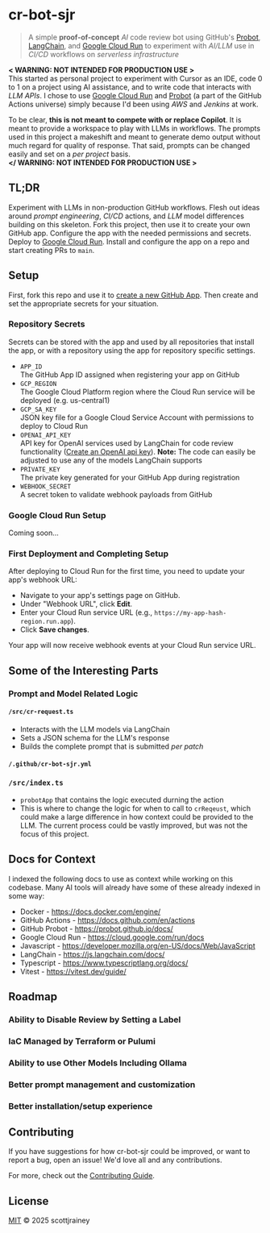 # cr-bot-sjr

> A simple **proof-of-concept** _AI_ code review bot using GitHub's
> [Probot][probot], [LangChain][langchain], and [Google Cloud Run][cloud-run]
> to experiment with _AI/LLM_ use in _CI/CD_ workflows on _serverless infrastructure_

**< WARNING: NOT INTENDED FOR PRODUCTION USE >**\
This started as personal project to experiment with Cursor as an IDE, code 0 to 1 on a project using AI assistance, and to write code that interacts with _LLM APIs_. I chose to use [Google Cloud Run][cloud-run] and [Probot][probot] (a part of the GitHub Actions universe) simply because I'd been using _AWS_ and _Jenkins_ at work.

To be clear, **this is not meant to compete with or replace Copilot**. It is meant to provide a workspace to play with LLMs in workflows. The prompts used in this project a makeshift and meant to generate demo output without much regard for quality of response. That said, prompts can be changed easily and set on a _per project_ basis.\
**</ WARNING: NOT INTENDED FOR PRODUCTION USE >**

## TL;DR

Experiment with LLMs in non-production GitHub workflows. Flesh out ideas around _prompt engineering_, _CI/CD_ actions, and _LLM_ model differences building on this skeleton. Fork this project, then use it to create your own GitHub app. Configure the app with the needed permissions and secrets. Deploy to [Google Cloud Run][cloud-run]. Install and configure the app on a repo and start creating PRs to `main`.

## Setup

First, fork this repo and use it to [create a new GitHub App][setup]. Then create and set the appropriate secrets for your situation.

### Repository Secrets

Secrets can be stored with the app and used by all repositories that install the app, or with a repository using the app for repository specific settings.

* `APP_ID`\
  The GitHub App ID assigned when registering your app on GitHub
* `GCP_REGION`\
  The Google Cloud Platform region where the Cloud Run service will be deployed (e.g. us-central1)
* `GCP_SA_KEY`\
  JSON key file for a Google Cloud Service Account with permissions to deploy to Cloud Run
* `OPENAI_API_KEY`\
  API key for OpenAI services used by LangChain for code review functionality ([Create an OpenAI api key][openai-api-key]). **Note:** The code can easily be adjusted to use any of the models LangChain supports
* `PRIVATE_KEY`\
  The private key generated for your GitHub App during registration
* `WEBHOOK_SECRET`\
  A secret token to validate webhook payloads from GitHub

### Google Cloud Run Setup

Coming soon...

### First Deployment and Completing Setup

After deploying to Cloud Run for the first time, you need to update your app's webhook URL:

* Navigate to your app's settings page on GitHub.
* Under "Webhook URL", click **Edit**.
* Enter your Cloud Run service URL (e.g., `https://my-app-hash-region.run.app`).
* Click **Save changes**.

Your app will now receive webhook events at your Cloud Run service URL.

## Some of the Interesting Parts

### Prompt and Model Related Logic

#### `/src/cr-request.ts`

* Interacts with the LLM models via LangChain
* Sets a JSON schema for the LLM's response
* Builds the complete prompt that is submitted _per patch_

#### `/.github/cr-bot-sjr.yml`

### `/src/index.ts`

* `probotApp` that contains the logic executed durning the action
* This is where to change the logic for when to call to `crReqeust`, which could make a large difference in how context could be provided to the LLM. The current process could be vastly improved, but was not the focus of this project.

## Docs for Context

I indexed the following docs to use as context while working on this codebase. Many AI tools will already have some of these already indexed in some way:

* Docker - <https://docs.docker.com/engine/>
* GitHub Actions - <https://docs.github.com/en/actions>
* GitHub Probot - <https://probot.github.io/docs/>
* Google Cloud Run - <https://cloud.google.com/run/docs>
* Javascript - <https://developer.mozilla.org/en-US/docs/Web/JavaScript>
* LangChain - <https://js.langchain.com/docs/>
* Typescript - <https://www.typescriptlang.org/docs/>
* Vitest - <https://vitest.dev/guide/>

## Roadmap

### Ability to Disable Review by Setting a Label

### IaC Managed by Terraform or Pulumi

### Ability to use Other Models Including Ollama

### Better prompt management and customization

### Better installation/setup experience

## Contributing

If you have suggestions for how cr-bot-sjr could be improved, or want to report a bug, open an issue! We'd love all and any contributions.

For more, check out the [Contributing Guide][contributing].

## License

[MIT](LICENSE) © 2025 scottjrainey

[probot]: https://github.com/probot/probot "GitHub App framework"
[langchain]: https://www.langchain.com/ "Framework for developing applications powered by language models"
[cloud-run]: https://cloud.google.com/run "Serverless container platform"
[contributing]: CONTRIBUTING.md "Guidelines for contributing to this project"
[setup]: SETUP.md "Create Your Own GitHub App"
[openai-api-key]: https://platform.openai.com/api-keys "OpenAI API Keys"
